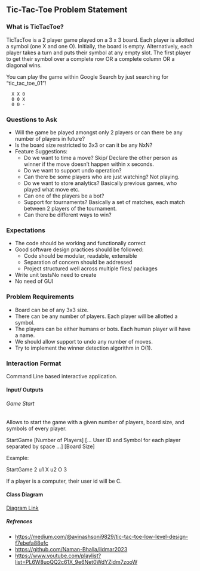 
## Tic-Tac-Toe Problem Statement


### What is TicTacToe?

TicTacToe is a 2 player game played on a 3 x 3 board. Each player is allotted a symbol (one X and one O). Initially, the board is empty. Alternatively, each player takes a turn and puts their symbol at any empty slot. The first player to get their symbol over a complete row OR a complete column OR a diagonal wins.

You can play the game within Google Search by just searching for “tic_tac_toe_01”!
~~~
  X X 0
  0 0 X
  0 0 -
~~~

### Questions to Ask

- Will the game be played amongst only 2 players or can there be any number of players in future?
- Is the board size restricted to 3x3 or can it be any NxN?
- Feature Suggestions:
    - Do we want to time a move? Skip/ Declare the other person as winner if the move doesn’t happen within x seconds.
    - Do we want to support undo operation?
    - Can there be some players who are just watching? Not playing.
    - Do we want to store analytics? Basically previous games, who played what move etc.
    - Can one of the players be a bot?
    - Support for tournaments? Basically a set of matches, each match between 2 players of the tournament.
    - Can there be different ways to win?

### Expectations

- The code should be working and functionally correct
- Good software design practices should be followed:
    - Code should be modular, readable, extensible
    - Separation of concern should be addressed
    - Project structured well across multiple files/ packages
- Write unit testsNo need to create
- No need of GUI

### Problem Requirements

- Board can be of any 3x3 size.
- There can be any number of players. Each player will be allotted a symbol.
- The players can be either humans or bots. Each human player will have a name.
- We should allow support to undo any number of moves.
- Try to implement the winner detection algorithm in O(1).

### Interaction Format

Command Line based interactive application.

#### Input/ Outputs

###### Game Start

Allows to start the game with a given number of players, board size, and symbols of every player.

StartGame \[Number of Players\] \[... User ID and Symbol for each player separated by space ...\] \[Board Size\]

Example:

StartGame 2 u1 X u2 O 3

If a player is a computer, their user id will be C.


#### Class Diagram

[Diagram Link ](https://app.diagrams.net/#G1bFXkgI4KJyCsT-XocBUYJ8EZ9OevfNR8#%7B%22pageId%22%3A%22ql3HCjZobfOJ3ZYXfVcK%22%7D)

##### Refrences
- https://medium.com/@avinashsoni9829/tic-tac-toe-low-level-design-f7ebefa88efc
- https://github.com/Naman-Bhalla/lldmar2023
- https://www.youtube.com/playlist?list=PL6W8uoQQ2c61X_9e6Net0WdYZidm7zooW
